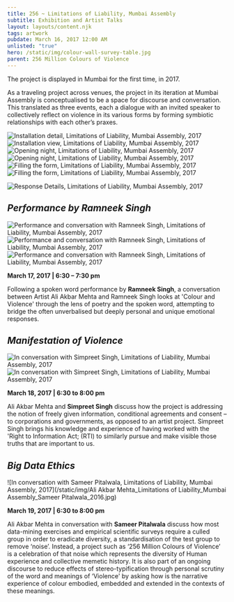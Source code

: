 ```yaml
---
title: 256 ~ Limitations of Liability, Mumbai Assembly
subtitle: Exhibition and Artist Talks
layout: layouts/content.njk
tags: artwork
pubdate: March 16, 2017 12:00 AM
unlisted: "true"
hero: /static/img/colour-wall-survey-table.jpg
parent: 256 Million Colours of Violence
---
```

The project is displayed in Mumbai for the first time, in 2017.

As a traveling project across venues, the project in its iteration at Mumbai Assembly is conceptualised to be a space for discourse and conversation. This translated as three events, each a dialogue with an invited speaker to collectively reflect on violence in its various forms by forming symbiotic relationships with each other’s praxes.

![Installation detail, Limitations of Liability, Mumbai Assembly, 2017](/static/img/ali-akbar-mehta_256-million-colours-of-violence_detail_2017.jpg)
![Installation view, Limitations of Liability, Mumbai Assembly, 2017](/static/img/colour-wall-survey-table.jpg)
![Opening night, Limitations of Liability, Mumbai Assembly, 2017](/static/img/opening-night.jpg)
![Opening night, Limitations of Liability, Mumbai Assembly, 2017](/static/img/audience-3.jpg)
![Filling the form, Limitations of Liability, Mumbai Assembly, 2017](/static/img/filling-the-form.jpg)
![Filling the form, Limitations of Liability, Mumbai Assembly, 2017](/static/img/ali-ken.jpg)

![Response Details, Limitations of Liability, Mumbai Assembly, 2017](/static/img/colours-of-violence.jpg)

## *Performance by Ramneek Singh*

![Performance and conversation with Ramneek Singh, Limitations of Liability, Mumbai Assembly, 2017](/static/img/ramneek-singh-performance.jpg)
![Performance and conversation with Ramneek Singh, Limitations of Liability, Mumbai Assembly, 2017](/static/img/ramneek-singh-performance-2.jpg)
![Performance and conversation with Ramneek Singh, Limitations of Liability, Mumbai Assembly, 2017](/static/img/ramneek-and-ali-in-conversation.jpg)

  **March 17, 2017 | 6:30 – 7:30 pm**

Following a spoken word performance by **Ramneek Singh**, a conversation between Artist Ali Akbar Mehta and Ramneek Singh looks at 'Colour and Violence' through the lens of poetry and the spoken word, attempting to bridge the often unverbalised but deeply personal and unique emotional responses.

## *Manifestation of Violence*

![In conversation with Simpreet Singh, Limitations of Liability, Mumbai Assembly, 2017](/static/img/ali-akbar-mehta-and-simpreet-singh.jpg)
![In conversation with Simpreet Singh, Limitations of Liability, Mumbai Assembly, 2017](/static/img/audience-2.jpg)

  **March 18, 2017 | 6:30 to 8:00 pm**

Ali Akbar Mehta and **Simpreet Singh** discuss how the project is addressing the notion of freely given information, conditional agreements and consent – to corporations and governments, as opposed to an artist project. Simpreet Singh brings his knowledge and experience of having worked with the 'Right to Information Act; (RTI) to similarly pursue and make visible those truths that are important to us.

## *Big Data Ethics*

![In conversation with Sameer Pitalwala, Limitations of Liability, Mumbai Assembly, 2017](/static/img/Ali Akbar Mehta_Limitations of Liability_Mumbai Assembly_Sameer Pitalwala_2016.jpg)

  **March 19, 2017 | 6:30 to 8:00 pm**

Ali Akbar Mehta in conversation with **Sameer Pitalwala** discuss how most data-mining exercises and empirical scientific surveys require a culled group in order to eradicate diversity, a standardisation of the test group to remove ‘noise’. Instead, a project such as ‘256 Million Colours of Violence’ is a celebration of that noise which represents the diversity of Human experience and collective memetic history. It is also part of an ongoing discourse to reduce effects of stereo-typification through personal scrutiny of the word and meanings of ‘Violence' by asking how is the narrative experience of colour embodied, embedded and extended in the contexts of these meanings.